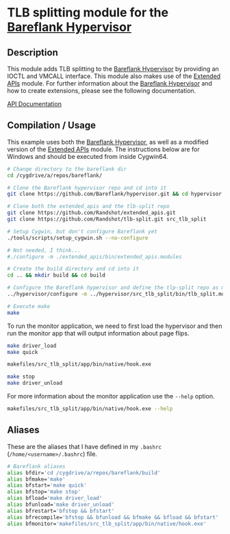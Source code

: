 # TLB splitting module for the [Bareflank Hypervisor](https://github.com/Bareflank/hypervisor)

## Description

This module adds TLB splitting to the [Bareflank Hypervisor](https://github.com/Bareflank/hypervisor) by providing
an IOCTL and VMCALL interface. This module also makes use of the [Extended APIs](https://github.com/Bareflank/extended_apis) module.
For further information about the [Bareflank Hypervisor](https://github.com/Bareflank/hypervisor) and how to create extensions,
please see the following documentation.

[API Documentation](http://bareflank.github.io/hypervisor/html/)

## Compilation / Usage

This example uses both the [Bareflank Hypervisor](https://github.com/Bareflank/hypervisor), as well as a modified version of the [Extended APIs](https://github.com/Randshot/extended_apis) module.
The instructions below are for Windows and should be executed from inside Cygwin64.

```bash
# Change directory to the bareflank dir
cd /cygdrive/a/repos/bareflank/

# Clone the Bareflank hypervisor repo and cd into it
git clone https://github.com/Bareflank/hypervisor.git && cd hypervisor

# Clone both the extended_apis and the tlb-split repo
git clone https://github.com/Randshot/extended_apis.git
git clone https://github.com/Randshot/tlb-split.git src_tlb_split

# Setup Cygwin, but don't configure Bareflank yet
./tools/scripts/setup_cygwin.sh --no-configure

# Not needed, I think...
#./configure -m ./extended_apis/bin/extended_apis.modules

# Create the build directory and cd into it
cd .. && mkdir build && cd build

# Configure the Bareflank hypervisor and define the tlp-split repo as module
../hypervisor/configure -m ../hypervisor/src_tlb_split/bin/tlb_split.modules --compiler clang --linker $HOME/usr/bin/x86_64-elf-ld.exe

# Execute make
make
```

To run the monitor application, we need to first load the hypervisor and then
run the monitor app that will output information about page flips.

```bash
make driver_load
make quick

makefiles/src_tlb_split/app/bin/native/hook.exe

make stop
make driver_unload
```

For more information about the monitor application use the `--help` option.

```bash
makefiles/src_tlb_split/app/bin/native/hook.exe --help
```

## Aliases

These are the aliases that I have defined in my `.bashrc` (`/home/<username>/.bashrc`) file.

```bash
# Bareflank aliases
alias bfdir='cd /cygdrive/a/repos/bareflank/build'
alias bfmake='make'
alias bfstart='make quick'
alias bfstop='make stop'
alias bfload='make driver_load'
alias bfunload='make driver_unload'
alias bfrestart='bfstop && bfstart'
alias bfrecompile='bfstop && bfunload && bfmake && bfload && bfstart'
alias bfmonitor='makefiles/src_tlb_split/app/bin/native/hook.exe'
```
